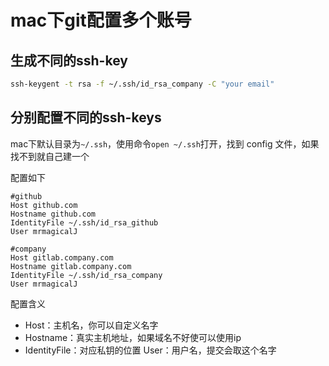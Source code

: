 # mac下git配置多个账号

## 生成不同的ssh-key

```bash
ssh-keygent -t rsa -f ~/.ssh/id_rsa_company -C "your email"
```

## 分别配置不同的ssh-keys

mac下默认目录为`~/.ssh`，使用命令`open ~/.ssh`打开，找到 config 文件，如果找不到就自己建一个

配置如下

```config
#github
Host github.com
Hostname github.com
IdentityFile ~/.ssh/id_rsa_github
User mrmagicalJ

#company
Host gitlab.company.com
Hostname gitlab.company.com
IdentityFile ~/.ssh/id_rsa_company
User mrmagicalJ

```

配置含义

- Host：主机名，你可以自定义名字
- Hostname：真实主机地址，如果域名不好使可以使用ip
- IdentityFile：对应私钥的位置
User：用户名，提交会取这个名字
